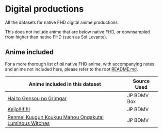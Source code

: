 # Digital productions

All the datasets for native FHD digital anime productions.

This does not include anime that are below native FHD,
or downsampled from higher than native FHD
(such as Sol Levante).

## Anime included

For a more thorough list of _all_ native FHD anime,
with accompanying notes and anime not included here,
please refer to the root [README.md].

| Anime included in this dataset                                                                                                | Source Used |
| ----------------------------------------------------------------------------------------------------------------------------- | ----------- |
| [Hai to Gensou no Grimgar](./Hai%20to%20Gensou%20no%20Grimgar/)                                                               | JP BDMV Box |
| [Keijo!!!!!!!!](./Keijo!!!!!!!!/)                                                                                             | JP BDMV     |
| [Renmei Kuugun Koukuu Mahou Ongakutai Luminous Witches](./Renmei%20Kuugun%20Koukuu%20Mahou%20Ongakutai%20Luminous%20Witches/) | JP BDMV     |

[README.md]: ../README.md
